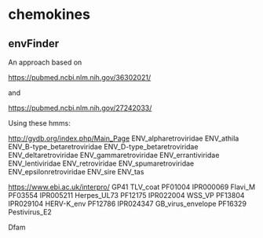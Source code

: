 # chemokines

## envFinder

An approach based on 

https://pubmed.ncbi.nlm.nih.gov/36302021/

and 

https://pubmed.ncbi.nlm.nih.gov/27242033/

Using these hmms:

http://gydb.org/index.php/Main_Page
ENV_alpharetroviridae 
ENV_athila 
ENV_B-type_betaretroviridae 
ENV_D-type_betaretroviridae 
ENV_deltaretroviridae 
ENV_gammaretroviridae 
ENV_errantiviridae 
ENV_lentiviridae 
ENV_retroviridae 
ENV_spumaretroviridae 
ENV_epsilonretroviridae 
ENV_sire 
ENV_tas

https://www.ebi.ac.uk/interpro/
GP41
TLV_coat
PF01004 IPR000069 Flavi_M
PF03554 IPR005211 Herpes_UL73
PF12175 IPR022004 WSS_VP
PF13804 IPR029104 HERV-K_env
PF12786 IPR024347 GB_virus_envelope
PF16329 Pestivirus_E2

Dfam

